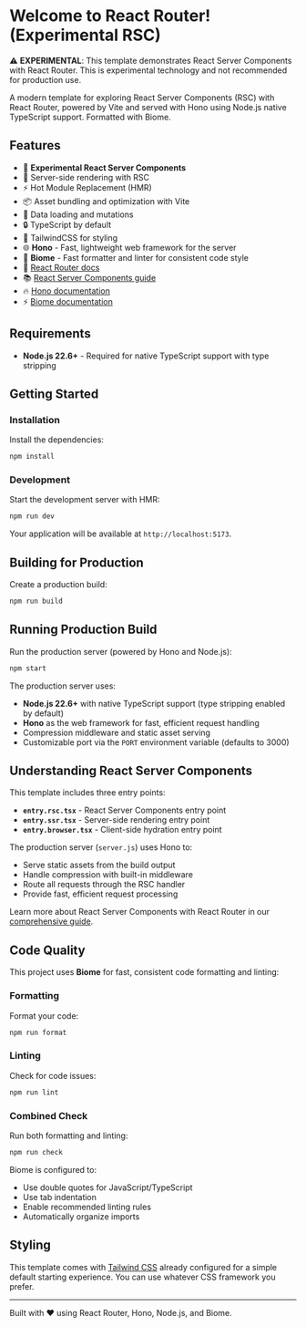 # Welcome to React Router! (Experimental RSC)

⚠️ **EXPERIMENTAL**: This template demonstrates React Server Components with React Router. This is experimental technology and not recommended for production use.

A modern template for exploring React Server Components (RSC) with React Router, powered by Vite and served with Hono using Node.js native TypeScript support. Formatted with Biome.

## Features

- 🧪 **Experimental React Server Components**
- 🚀 Server-side rendering with RSC
- ⚡️ Hot Module Replacement (HMR)
- 📦 Asset bundling and optimization with Vite
- 🔄 Data loading and mutations
- 🔒 TypeScript by default
- 🎉 TailwindCSS for styling
- 🌐 **Hono** - Fast, lightweight web framework for the server
- 🧹 **Biome** - Fast formatter and linter for consistent code style
- 📖 [React Router docs](https://reactrouter.com/)
- 📚 [React Server Components guide](https://reactrouter.com/how-to/react-server-components)
- 🔥 [Hono documentation](https://hono.dev/)
- ⚡ [Biome documentation](https://biomejs.dev/)

## Requirements

- **Node.js 22.6+** - Required for native TypeScript support with type stripping

## Getting Started

### Installation

Install the dependencies:

```bash
npm install
```

### Development

Start the development server with HMR:

```bash
npm run dev
```

Your application will be available at `http://localhost:5173`.

## Building for Production

Create a production build:

```bash
npm run build
```

## Running Production Build

Run the production server (powered by Hono and Node.js):

```bash
npm start
```

The production server uses:

- **Node.js 22.6+** with native TypeScript support (type stripping enabled by default)
- **Hono** as the web framework for fast, efficient request handling
- Compression middleware and static asset serving
- Customizable port via the `PORT` environment variable (defaults to 3000)

## Understanding React Server Components

This template includes three entry points:

- **`entry.rsc.tsx`** - React Server Components entry point
- **`entry.ssr.tsx`** - Server-side rendering entry point
- **`entry.browser.tsx`** - Client-side hydration entry point

The production server (`server.js`) uses Hono to:

- Serve static assets from the build output
- Handle compression with built-in middleware
- Route all requests through the RSC handler
- Provide fast, efficient request processing

Learn more about React Server Components with React Router in our [comprehensive guide](https://reactrouter.com/how-to/react-server-components).

## Code Quality

This project uses **Biome** for fast, consistent code formatting and linting:

### Formatting

Format your code:

```bash
npm run format
```

### Linting

Check for code issues:

```bash
npm run lint
```

### Combined Check

Run both formatting and linting:

```bash
npm run check
```

Biome is configured to:

- Use double quotes for JavaScript/TypeScript
- Use tab indentation
- Enable recommended linting rules
- Automatically organize imports

## Styling

This template comes with [Tailwind CSS](https://tailwindcss.com/) already configured for a simple default starting experience. You can use whatever CSS framework you prefer.

---

Built with ❤️ using React Router, Hono, Node.js, and Biome.

